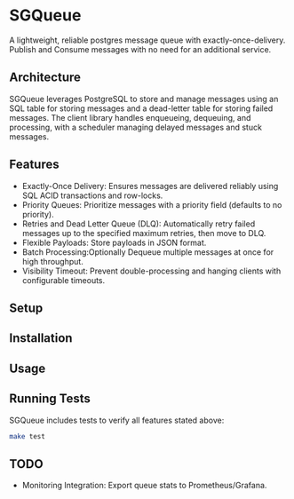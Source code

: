 # SGQueue

A lightweight, reliable postgres message queue with exactly-once-delivery. Publish and Consume messages with no need for an additional service.

## Architecture

SGQueue leverages PostgreSQL to store and manage messages using an SQL table for storing messages and a dead-letter table for storing failed messages. The client library handles enqueueing, dequeuing, and processing, with a scheduler managing delayed messages and stuck messages.

## Features

-   Exactly-Once Delivery: Ensures messages are delivered reliably using SQL ACID transactions and row-locks.
-   Priority Queues: Prioritize messages with a priority field (defaults to no priority).
-   Retries and Dead Letter Queue (DLQ): Automatically retry failed messages up to the specified maximum retries, then move to DLQ.
-   Flexible Payloads: Store payloads in JSON format.
-   Batch Processing:Optionally Dequeue multiple messages at once for high throughput.
-   Visibility Timeout: Prevent double-processing and hanging clients with configurable timeouts.

## Setup

## Installation

## Usage

## Running Tests

SGQueue includes tests to verify all features stated above:

```bash
make test
```

## TODO

-   Monitoring Integration: Export queue stats to Prometheus/Grafana.
